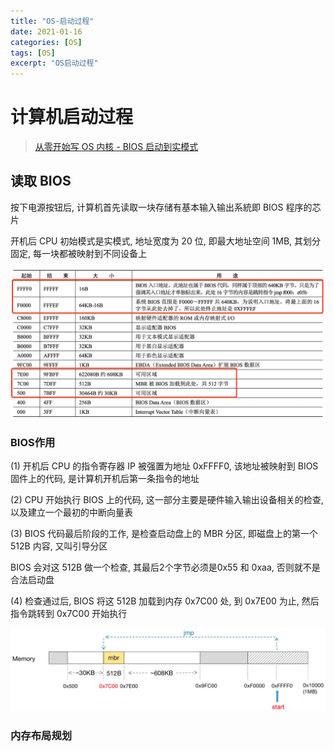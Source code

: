 ```yaml
---
title: "OS-启动过程"
date: 2021-01-16
categories: [OS]
tags: [OS]
excerpt: "OS启动过程"
---
```


# 计算机启动过程

> [从零开始写 OS 内核 - BIOS 启动到实模式](https://segmentfault.com/a/1190000040131294)

## 读取 BIOS

按下电源按钮后, 计算机首先读取一块存储有基本输入输出系統即 BIOS 程序的芯片

开机后 CPU 初始模式是实模式, 地址宽度为 20 位, 即最大地址空间 1MB, 其划分固定, 每一块都被映射到不同设备上

![](https://raw.githubusercontent.com/dmjcb/SelfImgur/main/20240923_230527.jpg)

### BIOS作用

(1) 开机后 CPU 的指令寄存器 IP 被强置为地址 0xFFFF0, 该地址被映射到 BIOS 固件上的代码, 是计算机开机后第一条指令的地址

(2) CPU 开始执行 BIOS 上的代码, 这一部分主要是硬件输入输出设备相关的检查, 以及建立一个最初的中断向量表

(3) BIOS 代码最后阶段的工作, 是检查启动盘上的 MBR 分区, 即磁盘上的第一个 512B 内容, 又叫引导分区

BIOS 会对这 512B 做一个检查, 其最后2个字节必须是0x55 和 0xaa, 否则就不是合法启动盘

(4) 检查通过后, BIOS 将这 512B 加载到内存 0x7C00 处, 到 0x7E00 为止, 然后指令跳转到 0x7C00 开始执行

![](https://raw.githubusercontent.com/dmjcb/SelfImgur/main/20240924_005051.jpg)

### 内存布局规划

